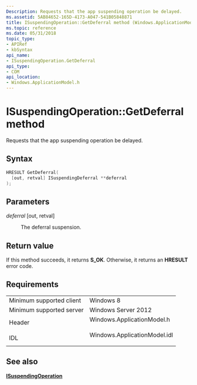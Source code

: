 ```yaml
---
Description: Requests that the app suspending operation be delayed.
ms.assetid: 5AB84652-165D-4173-A047-541B05848871
title: ISuspendingOperation::GetDeferral method (Windows.ApplicationModel.h)
ms.topic: reference
ms.date: 05/31/2018
topic_type: 
- APIRef
- kbSyntax
api_name: 
- ISuspendingOperation.GetDeferral
api_type: 
- COM
api_location: 
- Windows.ApplicationModel.h
---
```


# ISuspendingOperation::GetDeferral method

Requests that the app suspending operation be delayed.

## Syntax


```C++
HRESULT GetDeferral(
  [out, retval] ISuspendingDeferral **deferral
);
```



## Parameters

<dl> <dt>

*deferral* \[out, retval\]
</dt> <dd>

The deferral suspension.

</dd> </dl>

## Return value

If this method succeeds, it returns **S\_OK**. Otherwise, it returns an **HRESULT** error code.

## Requirements



|                                     |                                                                                                         |
|-------------------------------------|---------------------------------------------------------------------------------------------------------|
| Minimum supported client<br/> | Windows 8<br/>                                                                                    |
| Minimum supported server<br/> | Windows Server 2012<br/>                                                                          |
| Header<br/>                   | <dl> <dt>Windows.ApplicationModel.h</dt> </dl>   |
| IDL<br/>                      | <dl> <dt>Windows.ApplicationModel.idl</dt> </dl> |



## See also

<dl> <dt>

[**ISuspendingOperation**](isuspendingoperation.md)
</dt> </dl>

 

 




